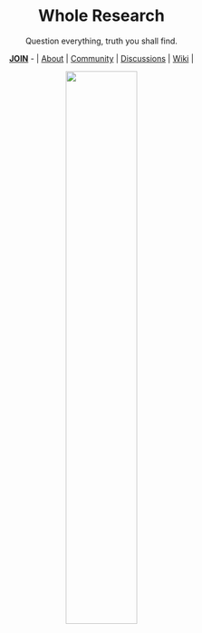 <div align="center">

  <h1>Whole Research</h1>
  
  <p>Question everything, truth you shall find.</p>
  
  <a href="https://github.com/WholeResearch/.github/blob/main/JOIN.md"><b>JOIN</b></a> - | <a href="https://github.com/WholeResearch/.github">About</a> | <a href="https://github.com/WholeResearch/community">Community</a> | <a href="https://github.com/orgs/WholeResearch/discussions">Discussions</a> | <a href="https://github.com/WholeResearch/community/wiki">Wiki</a>  | 
  
  <img width="50%" src="https://user-images.githubusercontent.com/116363054/198090937-97535a38-8999-453d-aabd-4cd200ad0472.png" />

</div>


